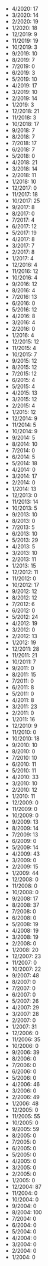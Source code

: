 *  4/2020: 17
*  3/2020: 14
*  2/2020: 19
*  1/2020: 18
*  12/2019: 9
*  11/2019: 19
*  10/2019: 3
*  9/2019: 10
*  8/2019: 7
*  7/2019: 0
*  6/2019: 3
*  5/2019: 10
*  4/2019: 17
*  3/2019: 10
*  2/2019: 14
*  1/2019: 3
*  12/2018: 21
*  11/2018: 3
*  10/2018: 17
*  9/2018: 7
*  8/2018: 7
*  7/2018: 17
*  6/2018: 7
*  5/2018: 0
*  4/2018: 21
*  3/2018: 14
*  2/2018: 11
*  1/2018: 10
*  12/2017: 0
*  11/2017: 18
*  10/2017: 25
*  9/2017: 8
*  8/2017: 0
*  7/2017: 4
*  6/2017: 12
*  5/2017: 19
*  4/2017: 8
*  3/2017: 7
*  2/2017: 8
*  1/2017: 4
*  12/2016: 4
*  11/2016: 12
*  10/2016: 4
*  9/2016: 12
*  8/2016: 4
*  7/2016: 13
*  6/2016: 0
*  5/2016: 12
*  4/2016: 8
*  3/2016: 4
*  2/2016: 0
*  1/2016: 4
*  12/2015: 12
*  11/2015: 4
*  10/2015: 7
*  9/2015: 12
*  8/2015: 12
*  7/2015: 12
*  6/2015: 4
*  5/2015: 4
*  4/2015: 13
*  3/2015: 12
*  2/2015: 4
*  1/2015: 12
*  12/2014: 9
*  11/2014: 5
*  10/2014: 9
*  9/2014: 5
*  8/2014: 10
*  7/2014: 0
*  6/2014: 5
*  5/2014: 18
*  4/2014: 0
*  3/2014: 17
*  2/2014: 0
*  1/2014: 13
*  12/2013: 0
*  11/2013: 14
*  10/2013: 5
*  9/2013: 10
*  8/2013: 0
*  7/2013: 5
*  6/2013: 10
*  5/2013: 29
*  4/2013: 5
*  3/2013: 10
*  2/2013: 11
*  1/2013: 15
*  12/2012: 11
*  11/2012: 0
*  10/2012: 17
*  9/2012: 12
*  8/2012: 12
*  7/2012: 6
*  6/2012: 0
*  5/2012: 24
*  4/2012: 19
*  3/2012: 0
*  2/2012: 13
*  1/2012: 19
*  12/2011: 28
*  11/2011: 21
*  10/2011: 7
*  9/2011: 0
*  8/2011: 15
*  7/2011: 0
*  6/2011: 8
*  5/2011: 0
*  4/2011: 8
*  3/2011: 23
*  2/2011: 0
*  1/2011: 16
*  12/2010: 9
*  11/2010: 0
*  10/2010: 18
*  9/2010: 10
*  8/2010: 0
*  7/2010: 10
*  6/2010: 11
*  5/2010: 11
*  4/2010: 33
*  3/2010: 10
*  2/2010: 12
*  1/2010: 11
*  12/2009: 0
*  11/2009: 0
*  10/2009: 0
*  9/2009: 13
*  8/2009: 14
*  7/2009: 13
*  6/2009: 0
*  5/2009: 14
*  4/2009: 43
*  3/2009: 0
*  2/2009: 15
*  1/2009: 44
*  12/2008: 0
*  11/2008: 0
*  10/2008: 0
*  9/2008: 17
*  8/2008: 37
*  7/2008: 0
*  6/2008: 0
*  5/2008: 19
*  4/2008: 19
*  3/2008: 19
*  2/2008: 0
*  1/2008: 20
*  12/2007: 23
*  11/2007: 0
*  10/2007: 22
*  9/2007: 48
*  8/2007: 0
*  7/2007: 0
*  6/2007: 0
*  5/2007: 26
*  4/2007: 29
*  3/2007: 28
*  2/2007: 0
*  1/2007: 31
*  12/2006: 0
*  11/2006: 35
*  10/2006: 0
*  9/2006: 39
*  8/2006: 0
*  7/2006: 0
*  6/2006: 0
*  5/2006: 0
*  4/2006: 46
*  3/2006: 0
*  2/2006: 49
*  1/2006: 48
*  12/2005: 0
*  11/2005: 55
*  10/2005: 0
*  9/2005: 59
*  8/2005: 0
*  7/2005: 0
*  6/2005: 0
*  5/2005: 0
*  4/2005: 0
*  3/2005: 0
*  2/2005: 0
*  1/2005: 0
*  12/2004: 87
*  11/2004: 0
*  10/2004: 0
*  9/2004: 0
*  8/2004: 100
*  7/2004: 0
*  6/2004: 0
*  5/2004: 0
*  4/2004: 0
*  3/2004: 0
*  2/2004: 0
*  1/2004: 0